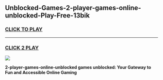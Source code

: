 
## Unblocked-Games-2-player-games-online-unblocked-Play-Free-13bik
<h3>
<a href="https://premium76.site?title=2-player-games-online-unblocked&ref=23A">CLICK TO PLAY</a></h3>
<hr>

<h3>
<a href="https://premium76.site?title=2-player-games-online-unblocked&ref=23A">CLICK 2 PLAY</a>
  
</h3>

<a href="https://premium76.site?title=2-player-games-online-unblocked&ref=23A"><img src="https://clearcache.store/games.png"></a>


**2-player-games-online-unblocked games unblocked: Your Gateway to Fun and Accessible Online Gaming**
